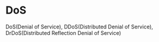 # DoS
DoS(Denial of Service), DDoS(Distributed Denial of Service), DrDoS(Distributed Reflection Denial of Service)
